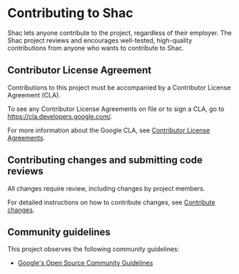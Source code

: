 # Contributing to Shac

Shac lets anyone contribute to the project, regardless of their employer.
The Shac project reviews and encourages well-tested, high-quality contributions
from anyone who wants to contribute to Shac.

## Contributor License Agreement

Contributions to this project must be accompanied by a Contributor License
Agreement (CLA).

To see any Contributor License Agreements on file or to sign a CLA, go to <https://cla.developers.google.com/>.

For more information about the Google CLA, see [Contributor License Agreements](https://cla.developers.google.com/about).

## Contributing changes and submitting code reviews

All changes require review, including changes by project members.

For detailed instructions on how to contribute changes,
see [Contribute changes](/docs/development/source_code/contribute_changes.md).

## Community guidelines

This project observes the following community guidelines:

  * [Google's Open Source Community Guidelines](https://opensource.google/conduct/)
